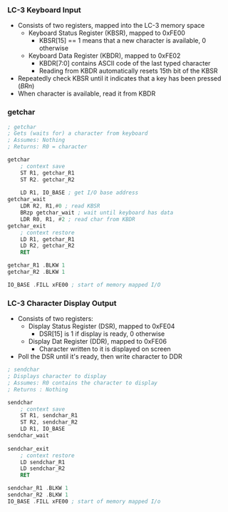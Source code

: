 ### LC-3 Keyboard Input
- Consists of two registers, mapped into the LC-3 memory space
	- Keyboard Status Register (KBSR), mapped to 0xFE00
		- KBSR[15] == 1 means that a new character is available, 0 otherwise
	- Keyboard Data Register (KBDR), mapped to 0xFE02
		- KBDR[7:0] contains ASCII code of the last typed character
		- Reading from KBDR automatically resets 15th bit of the KBSR
- Repeatedly check KBSR until it indicates that a key has been pressed (*BRn*)
- When character is available, read it from KBDR

### getchar
```asm
; getchar
; Gets (waits for) a character from keyboard
; Assumes: Nothing
; Returns: R0 = character

getchar
	; context save
	ST R1, getchar_R1
	ST R2. getchar_R2
	
	LD R1, IO_BASE ; get I/O base address
getchar_wait
	LDR R2, R1,#0 ; read KBSR
	BRzp getchar_wait ; wait until keyboard has data
	LDR R0, R1, #2 ; read char from KBDR
getchar_exit
	; context restore
	LD R1, getchar_R1
	LD R2, getchar_R2
	RET

getchar_R1 .BLKW 1
getchar_R2 .BLKW 1

IO_BASE .FILL xFE00 ; start of memory mapped I/O
```

### LC-3 Character Display Output
- Consists of two registers:
	- Display Status Register (DSR), mapped to 0xFE04
		- DSR[15] is 1 if display is ready, 0 otherwise
	- Display Dat Register (DDR), mapped to 0xFE06
		- Character written to it is displayed on screen
- Poll the DSR until it's ready, then write character to DDR

```asm
; sendchar
; Displays character to display
; Assumes: R0 contains the character to display
; Returns : Nothing

sendchar
	; context save
	ST R1, sendchar_R1
	ST R2, sendchar_R2
	LD R1, IO_BASE
sendchar_wait
	
sendchar_exit
	; context restore
	LD sendchar_R1
	LD sendchar_R2
	RET

sendchar_R1 .BLKW 1
sendchar_R2 .BLKW 1
IO_BASE .FILL xFE00 ; start of memory mapped I/o

```